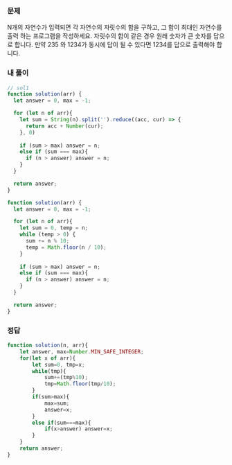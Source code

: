 ### 문제
N개의 자연수가 입력되면 각 자연수의 자릿수의 합을 구하고, 그 합이 최대인 자연수를 출력 하는 프로그램을 작성하세요. 자릿수의 합이 같은 경우 원래 숫자가 큰 숫자를 답으로 합니다. 만약 235 와 1234가 동시에 답이 될 수 있다면 1234를 답으로 출력해야 합니다.

### 내 풀이
```js
// sol1
function solution(arr) {
  let answer = 0, max = -1;

  for (let n of arr){
    let sum = String(n).split('').reduce((acc, cur) => {
      return acc + Number(cur);
    }, 0)
    
    if (sum > max) answer = n;
    else if (sum === max){
      if (n > answer) answer = n;
    }
  }

  return answer;
}

function solution(arr) {
  let answer = 0, max = -1;

  for (let n of arr){
    let sum = 0, temp = n;
    while (temp > 0) {
      sum += n % 10;
      temp = Math.floor(n / 10);
    }
    
    if (sum > max) answer = n;
    else if (sum === max){
      if (n > answer) answer = n;
    }
  }

  return answer;
}
```

### 정답
```js
function solution(n, arr){
    let answer, max=Number.MIN_SAFE_INTEGER;
    for(let x of arr){
        let sum=0, tmp=x;
        while(tmp){
            sum+=(tmp%10);
            tmp=Math.floor(tmp/10);
        }
        if(sum>max){
            max=sum;
            answer=x;
        }
        else if(sum===max){
            if(x>answer) answer=x;
        }
    }
    return answer;
}
```
